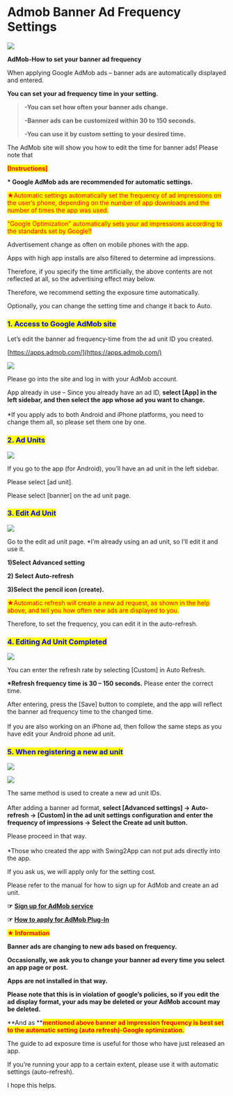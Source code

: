 # Admob Banner Ad Frequency Settings

![](https://support.swing2app.com/wp-content/uploads/2018/10/ad\_freq.png)

**AdMob-How to set your banner ad frequency**

When applying Google AdMob ads – banner ads are automatically displayed and entered.



**You can set your ad frequency time in your setting.**&#x20;

> **-You can set how often your banner ads change.**
>
> **-Banner ads can be customized within 30 to 150 seconds.**
>
> **-You can use it by custom setting to your desired time.**

The AdMob site will show you how to edit the time for banner ads! Please note that

<mark style="color:red;">**\[Instructions]**</mark>

**\* Google AdMob ads are recommended for automatic settings.**

<mark style="color:red;">★Automatic settings automatically set the frequency of ad impressions on the user’s phone, depending on the number of app downloads and the number of times the app was used.</mark>

<mark style="color:red;">“Google Optimization” automatically sets your ad impressions according to the standards set by Google!!</mark>

Advertisement change as often on mobile phones with the app.

Apps with high app installs are also filtered to determine ad impressions.

Therefore, if you specify the time artificially, the above contents are not reflected at all, so the advertising effect may below.

Therefore, we recommend setting the exposure time automatically.

Optionally, you can change the setting time and change it back to Auto.



### <mark style="color:blue;">**1. Access to Google AdMob site**</mark>

Let’s edit the banner ad frequency-time from the ad unit ID you created.

[https://apps.admob.com/](https://apps.admob.com/)

![](https://support.swing2app.com/wp-content/uploads/2018/10/ad36.png)

Please go into the site and log in with your AdMob account.

App already in use – Since you already have an ad ID, **select \[App] in the left sidebar, and then select the app whose ad you want to change.**\
\
\*If you apply ads to both Android and iPhone platforms, you need to change them all, so please set them one by one.



### <mark style="color:blue;">**2. Ad Units**</mark>

![](https://support.swing2app.com/wp-content/uploads/2018/10/ad37.png)

If you go to the app (for Android), you’ll have an ad unit in the left sidebar.&#x20;

Please select \[ad unit].

Please select \[banner] on the ad unit page.&#x20;



### <mark style="color:blue;">**3. Edit Ad Unit**</mark>

![](https://support.swing2app.com/wp-content/uploads/2018/10/ad38.png)

Go to the edit ad unit page. \*I’m already using an ad unit, so I’ll edit it and use it.

**1)Select Advanced setting**

**2) Select Auto-refresh**

**3)Select the pencil icon (create).**

<mark style="color:red;">★Automatic refresh will create a new ad request, as shown in the help above, and tell you how often new ads are displayed to you.</mark>

Therefore, to set the frequency, you can edit it in the auto-refresh.



### <mark style="color:blue;">**4. Editing Ad Unit Completed**</mark>

![](https://support.swing2app.com/wp-content/uploads/2018/10/ad39.png)

You can enter the refresh rate by selecting \[Custom] in Auto Refresh.

**\*Refresh frequency time is 30 – 150 seconds.** Please enter the correct time.&#x20;

After entering, press the \[Save] button to complete, and the app will reflect the banner ad frequency time to the changed time.\
\
If you are also working on an iPhone ad, then follow the same steps as you have edit your Android phone ad unit.



### <mark style="color:blue;">**5. When registering a new ad unit**</mark>

![](https://support.swing2app.com/wp-content/uploads/2018/10/ad31.png)

![](https://support.swing2app.com/wp-content/uploads/2018/10/ad40.png)

The same method is used to create a new ad unit IDs.\
\
After adding a banner ad format, **select \[Advanced settings] → Auto-refresh  → \[Custom] in the ad unit settings configuration and enter the frequency of impressions  → Select the Create ad unit button.**

Please proceed in that way. \
\
\*Those who created the app with Swing2App can not put ads directly into the app.

If you ask us, we will apply only for the setting cost.

Please refer to the manual for how to sign up for AdMob and create an ad unit.

**☞** [**Sign up for AdMob service**](admob-register.md)

**☞** [**How to apply for AdMob Plug-In**](admob-plugin-apply.md)



<mark style="color:red;">**★ Information**</mark>

**Banner ads are changing to new ads based on frequency.**&#x20;

**Occasionally, we ask you to change your banner ad every time you select an app page or post.**

**Apps are not installed in that way.**&#x20;

**Please note that this is in violation of google’s policies, so if you edit the ad display format, your ads may be deleted or your AdMob account may be deleted.**

**And as **<mark style="color:red;">**mentioned above banner ad impression frequency is best set to the automatic setting (auto refresh)-Google optimization.**</mark>

The guide to ad exposure time is useful for those who have just released an app.

If you’re running your app to a certain extent, please use it with automatic settings (auto-refresh).

I hope this helps.
